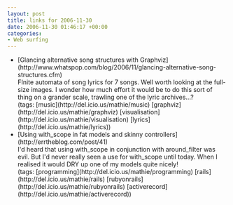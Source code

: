 ```yaml
---
layout: post
title: links for 2006-11-30
date: 2006-11-30 01:46:17 +00:00
categories:
- Web surfing
---
```

<ul class="delicious">
	<li>
		<div class="delicious-link">[Glancing alternative song structures with Graphviz](http://www.whatspop.com/blog/2006/11/glancing-alternative-song-structures.cfm)</div>
		<div class="delicious-extended">FInite automata of song lyrics for 7 songs.  Well worth looking at the full-size images.  I wonder how much effort it would be to do this sort of thing on a grander scale, trawling one of the lyric archives...?</div>
		<div class="delicious-tags">(tags: [music](http://del.icio.us/mathie/music) [graphviz](http://del.icio.us/mathie/graphviz) [visualisation](http://del.icio.us/mathie/visualisation) [lyrics](http://del.icio.us/mathie/lyrics))</div>
	</li>
	<li>
		<div class="delicious-link">[Using with_scope in fat models and skinny controllers](http://errtheblog.com/post/41)</div>
		<div class="delicious-extended">I'd heard that using with_scope in conjunction with around_filter was evil.  But I'd never really seen a use for with_scope until today.  When I realised it would DRY up one of my models quite nicely!</div>
		<div class="delicious-tags">(tags: [programming](http://del.icio.us/mathie/programming) [rails](http://del.icio.us/mathie/rails) [rubyonrails](http://del.icio.us/mathie/rubyonrails) [activerecord](http://del.icio.us/mathie/activerecord))</div>
	</li>
</ul>
